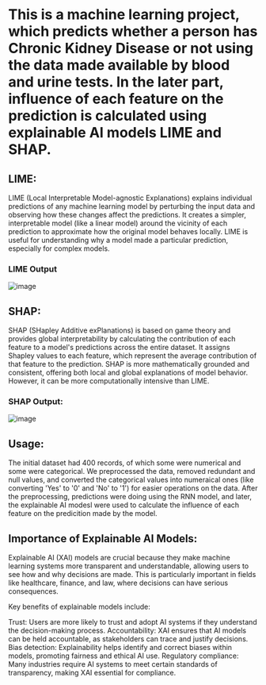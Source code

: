 # This is a machine learning project, which predicts whether a person has Chronic Kidney Disease or not using the data made available by blood and urine tests. In the later part, influence of each feature on the prediction is calculated using explainable AI models LIME and SHAP.

## LIME:
LIME (Local Interpretable Model-agnostic Explanations) explains individual predictions of any machine learning model by perturbing the input data and observing how these changes affect the predictions. It creates a simpler, interpretable model (like a linear model) around the vicinity of each prediction to approximate how the original model behaves locally. LIME is useful for understanding why a model made a particular prediction, especially for complex models.
### LIME Output
![image](https://github.com/user-attachments/assets/2849a6d3-8192-4360-bd9f-249ec801e23b)


## SHAP:
SHAP (SHapley Additive exPlanations) is based on game theory and provides global interpretability by calculating the contribution of each feature to a model's predictions across the entire dataset. It assigns Shapley values to each feature, which represent the average contribution of that feature to the prediction. SHAP is more mathematically grounded and consistent, offering both local and global explanations of model behavior. However, it can be more computationally intensive than LIME.
### SHAP Output:
![image](https://github.com/user-attachments/assets/af63558d-1526-48ac-9c4b-906e6baa58d0)


## Usage:
The initial dataset had 400 records, of which some were numerical and some were categorical. We preprocessed the data, removed redundant and null values, and converted the categorical values into numeraical ones (like converting 'Yes' to '0' and 'No' to '1') for easier operations on the data. After the preprocessing, predictions were doing using the RNN model, and later, the explainable AI modesl were used to calculate the influence of each feature on the predicition made by the model.

## Importance of Explainable AI Models:
Explainable AI (XAI) models are crucial because they make machine learning systems more transparent and understandable, allowing users to see how and why decisions are made. This is particularly important in fields like healthcare, finance, and law, where decisions can have serious consequences.

Key benefits of explainable models include:

Trust: Users are more likely to trust and adopt AI systems if they understand the decision-making process.
Accountability: XAI ensures that AI models can be held accountable, as stakeholders can trace and justify decisions.
Bias detection: Explainability helps identify and correct biases within models, promoting fairness and ethical AI use.
Regulatory compliance: Many industries require AI systems to meet certain standards of transparency, making XAI essential for compliance.
